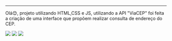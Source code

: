 ------------------------------------------------------------------------------------------------------------------------------------------------------------
Olá😊, projeto utilizando HTML,CSS e JS, utilizando a API "ViaCEP" foi feita a criação de uma interface que propõem realizar consulta de endereço do CEP.
<div>
<img alight=center src="https://img.shields.io/badge/HTML-239120?style=for-the-badge&logo=html5&logoColor=white">
<img alight=center src="https://img.shields.io/badge/CSS-239120?&style=for-the-badge&logo=css3&logoColor=white">
<img alight=center src="https://img.shields.io/badge/JavaScript-F7DF1E?style=for-the-badge&logo=javascript&logoColor=black">
</div/
------------------------------------------------------------------------------------------------------------------------------------------------------------
